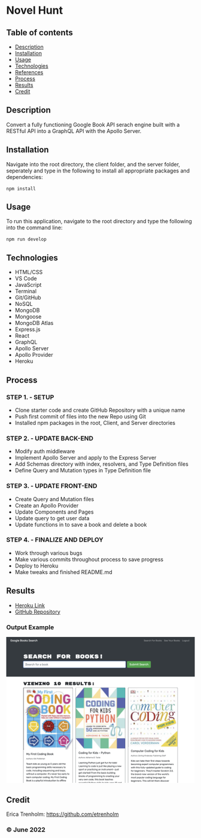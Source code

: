 # Novel Hunt

## Table of contents
* [Description](#description)
* [Installation](#installation)
* [Usage](#usage)
* [Technologies](#technologies)
* [References](#references)
* [Process](#process)
* [Results](#results)
* [Credit](#credit)

## Description
Convert a fully functioning Google Book API serach engine built with a RESTful API into a GraphQL API with the Apollo Server.

## Installation
Navigate into the root directory, the client folder, and the server folder, seperately and type in the following to install all appropriate packages and dependencies:
```
npm install
```

## Usage
To run this application, navigate to the root directory and type the following into the command line:

```
npm run develop
``` 

## Technologies
* HTML/CSS
* VS Code
* JavaScript
* Terminal
* Git/GitHub
* NoSQL
* MongoDB
* Mongoose
* MongoDB Atlas
* Express.js
* React
* GraphQL
* Apollo Server
* Apollo Provider
* Heroku

## Process
### STEP 1. - SETUP
* Clone starter code and create GitHub Repository with a unique name
* Push first commit of files into the new Repo using Git
* Installed npm packages in the root, Client, and Server directories

### STEP 2. - UPDATE BACK-END
* Modify auth middleware
* Implement Apollo Server and apply to the Express Server
* Add Schemas directory with index, resolvers, and Type Definition files
* Define Query and Mutation types in Type Definition file

### STEP 3. - UPDATE FRONT-END
* Create Query and Mutation files 
* Create an Apollo Provider
* Update Components and Pages
* Update query to get user data
* Update functions in to save a book and delete a book

### STEP 4. - FINALIZE AND DEPLOY
* Work through various bugs
* Make various commits throughout process to save progress
* Deploy to Heroku
* Make tweaks and finished README.md

## Results
* [Heroku Link]()
* [GitHub Repository](https://github.com/etrenholm/novel-hunt)

### Output Example
![mockup](./assets/novelhunt-mockup.png)

## Credit
Erica Trenholm: https://github.com/etrenholm

### ©️ June 2022